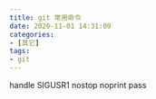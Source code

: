 ```yaml
---
title: git 常用命令
date: 2020-11-01 14:31:09
categories:
- [其它]
tags:
- git
---
```


handle SIGUSR1 nostop noprint pass